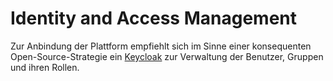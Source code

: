 # Identity and Access Management

Zur Anbindung der Plattform empfiehlt sich im Sinne einer konsequenten Open-Source-Strategie ein [Keycloak](https://www.keycloak.org) zur Verwaltung der Benutzer, Gruppen und ihren Rollen.

